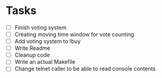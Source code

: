 # Tasks

- [ ] Finish voting system
- [ ] Creating moving time window for vote counting
- [ ] Add voting system to !buy
- [ ] Write Readme
- [ ] Cleanup code
- [ ] Write an actual Makefile
- [ ] Change telnet caller to be able to read console contents
